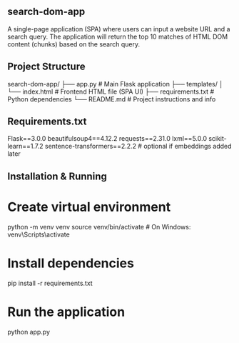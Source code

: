 ## search-dom-app
A single-page application (SPA) where users can input a website URL and a search query. The application will return the top 10 matches of HTML DOM content (chunks) based on the search query.


## Project Structure
search-dom-app/
├── app.py                 # Main Flask application
├── templates/
│   └── index.html         # Frontend HTML file (SPA UI)
├── requirements.txt       # Python dependencies
└── README.md              # Project instructions and info

## Requirements.txt
Flask==3.0.0
beautifulsoup4==4.12.2
requests==2.31.0
lxml==5.0.0
scikit-learn==1.7.2
sentence-transformers==2.2.2  # optional if embeddings added later

## Installation & Running
# Create virtual environment
python -m venv venv
source venv/bin/activate  # On Windows: venv\Scripts\activate

# Install dependencies
pip install -r requirements.txt

# Run the application
python app.py

